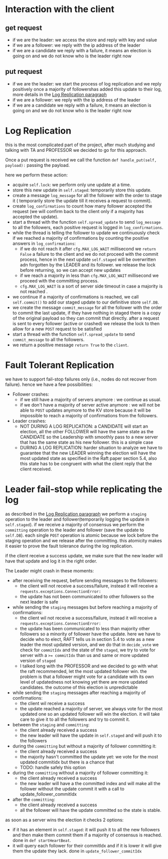 # Interaction with the client
## get request
- if we are the leader: we access the store and reply with key and value
- if we are a follower: we reply with the ip address of the leader
- if we are a candidate we reply with a failure, it means an election is going on and we do not know who is the leader right now

## put request
- if we are the leader: we start the process of log replication and we reply positively once a majority of followershas added this update to their log, more details in the [Log Replication paragraph](#log-replication) 
- if we are a follower: we reply with the ip address of the leader
- if we are a candidate we reply with a failure, it means an election is going on and we do not know who is the leader right now

# Log Replication
this is the most complicated part of the project, after much studying and talking with TA and PROFESSOR we decided to go for this approach. 

Once a put request is received we call the function `def handle_put(self, payload):` passing the payload.

here we perform these action:
- acquire `self.lock`: we perform only une update at a time.
- store this new update in `self.staged`: temporarily store this update.
- create a message `log_message` for all the follower with the order to stage it ( temporarily store the update till it receives a request to commit).
- create `log_confirmations` to count how many follower accepted the request (we will confirm back to the client only if a majority has accepted the update).
- start a thread with the function `self.spread_update` to send `log_message` to all the followers, each positive request is logged in `log_confirmations`.
- while the thread is telling the follower to update we continuously check if we reached a majority of confirmations by counting the positive answers in `log_confirmations`:
  - if we do not reach it after `cfg.MAX_LOG_WAIT` millisecond we `return False` a failure to the client and we do not proceed with the commit process, hence in the next update `self.staged` will be overwritten adn forgotten by the LEADER and its follower. we release the lock before returning, so we can accept new updates
  - if we reach a majority in less than `cfg.MAX_LOG_WAIT` millisecond we proceed with the committing process.
  - `cfg.MAX_LOG_WAIT` is a sort of server side timeout in case a majority is not reached .
- we continue if a majority of confirmations is reached, we call `self.commit()` to add our staged update to our definitive store `self.DB`.
- we create the message `commit_message` for all the follower with the order to commit the last update, if they have nothing in staged there is a copy of the original payload so they can commit that directly. after a request is sent to every follower (active or crashed) we release the lock to then allow for a new `POST` request to be satisfied
- start a thread with the function `self.spread_update` to send `commit_message` to all the followers.
- we return a positive message `return True` to the `client`.

# Fault Tolerant Replication
we have to support fail-stop failures only (i.e., nodes do not recover from failure).
hence we have a few possibilities:
- Follower crashes: 
  - if we still have a majority of servers anymore : we continue as usual.
  - if we don't have a majority of server active anymore : we will not be able to `POST` updates anymore to the KV store because it will be impossible to reach a majority of confirmations from the followers.
- Leader crashes:
  - NOT DURING A LOG REPLICATION: a CANDIDATE will start an election, all the other FOLLOWER will have the same state as the CANDIDATE so the Leadership with smoothly pass to a new server that has the same state as his new follower. this is a simple case
  - DURING A LOG REPLICATION: harder situation to analyze we have to guarantee that the new LEADER winning the election will have the most updated state as specified in the Raft paper section 5.4, also this state has to be congruent with what the client reply that the client received.

# Leader fail-stop while replicating the log

as described in the [Log Replication paragraph](#log-replication)  we perform a `staging` operation to the leader and follower(temporarily logging the update in `self.staged`). if we receive a majority of consensus we perform the `committing` operation to the leader and follower (save the update to `self.DB`). each single `POST` operation is atomic because we lock before the staging operation and we release after the committing. this atomicity makes it easier to prove the fault tolerance during the log replication.

if the client receive a success update, we make sure that the new leader will have that update and log it in the right order.

The Leader might crash in these moments:
- after receiving the request, before sending messages to the followers:
  - the client will not receive a success/failure, instead it will receive a `requests.exceptions.ConnectionError:`
  - the update has not been communicated to other followers so the next leader is safe
- while sending the `staging` messages but before reaching a majority of confirmations:
  - the client wil not receive a success/failure, instead it will receive a `requests.exceptions.ConnectionError:`
  - the update has been communicated to less than majority other followers so a minority of follower have the update. here we have to decide who to elect, RAFT tells us in section 5.4 to vote as a new leader the most updated version, and we do that in `decide_vote` we check for `commitIdx` and the state of the `staged`, we try to vote for server with a `>= commitIdx` than us and same or more updated version of `staged`
  - I talked long with the PROFESSOR and we decided to go with what the raft recommended, let the most updated follower win. the problem is that a follower might vote for a candidate with its own level of updatedness not knowing yet there are more updated candidates. the outcome of this election is unpredictable
- while sending the `staging` messages after reaching a majority of confirmations:
  - the client wil receive a success
  - the update reached a majority of server, we always vote for the most updated one so an updated follower will win the election. it will take care to give it to all the followers and try to commit it.
- between the `staging` and `committing`:
  - the client already received a success
  - the new leader will have the update in `self.staged` and will push it to the followers
- during the `committing` but without a majority of follower committing it:
  - the client already received a success
  - the majority hasn't committed the update yet: we vote for the most updated commitidx but there is a chance that
  - TODO: handle safely this option
- during the `committing` without a majority of follower committing it:
  - the client already received a success
  - the new leader will have a the committed index and will make all the follower without the update commit it with a call to update_follower_commitIdx
- after the `committing`:
  - the client already received a success
  - all the follower will have the update committed so the state is stable.



as soon as a server wins the election it checks 2 options:
- if it has an element in `self.staged`: it will push it to all the new followers and then make them commit them if a majority of consensus is reached. done in `def startHeartBeat`.
- it will query each follower for their commitIdx and if it is lower it will give them  the update they lack. done in `update_follower_commitIdx`

